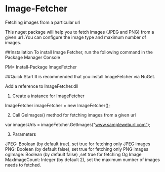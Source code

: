 # Image-Fetcher
Fetching images from a particular url

This nuget package will help you to fetch images (JPEG and PNG) from a given url .You can configure the image type and maximum number of images.

##Installation
To install Image Fetcher, run the following command in the Package Manager Console

PM> Install-Package ImageFetcher

##Quick Start
It is recommended that you install ImageFetcher via NuGet.

Add a reference to ImageFetcher.dll

1)	Create a instance for ImageFetcher

ImageFetcher imageFetcher = new ImageFetcher();

2)	Call GeImages() method for fetching images from a given url

var imagesUrls = imageFetcher.GetImages("www.sampleweburl.com”);

3)	Parameters

JPEG: Boolean (by default true), set true for fetching only JPEG images  
PNG:  Boolean (by default false), set true for fetching only PNG images
ogImage: Boolean (by default false) ,set true for fetching Og Image
MaxImageCount:  Integer (by default 2), set the maximum number of images needs to fetched.







